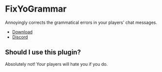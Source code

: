 # FixYoGrammar
Annoyingly corrects the grammatical errors in your players' chat messages.

* [Download](https://github.com/TehBrian/FixYoGrammar/releases/latest)
* [Discord](https://thbn.me/discord)

## Should I use this plugin?
Absolutely not! Your players will hate you if you do.

